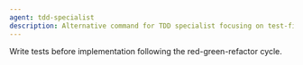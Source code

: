 ```yaml
---
agent: tdd-specialist
description: Alternative command for TDD specialist focusing on test-first approach
---
```


Write tests before implementation following the red-green-refactor cycle.